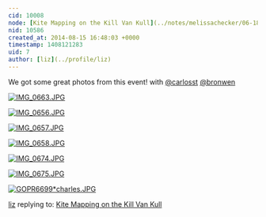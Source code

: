 ```yaml
---
cid: 10008
node: [Kite Mapping on the Kill Van Kull](../notes/melissachecker/06-18-2014/kite-mapping-on-the-kill-van-kull)
nid: 10586
created_at: 2014-08-15 16:48:03 +0000
timestamp: 1408121283
uid: 7
author: [liz](../profile/liz)
---
```


We got some great photos from this event! with [@carlosst](/profile/carlosst) [@bronwen](/profile/bronwen) 

[![IMG_0663.JPG](https://i.publiclab.org/system/images/photos/000/006/292/medium/IMG_0663.JPG)](https://i.publiclab.org/system/images/photos/000/006/292/original/IMG_0663.JPG)


[![IMG_0656.JPG](https://i.publiclab.org/system/images/photos/000/006/293/medium/IMG_0656.JPG)](https://i.publiclab.org/system/images/photos/000/006/293/original/IMG_0656.JPG)


[![IMG_0657.JPG](https://i.publiclab.org/system/images/photos/000/006/294/medium/IMG_0657.JPG)](https://i.publiclab.org/system/images/photos/000/006/294/original/IMG_0657.JPG)


[![IMG_0658.JPG](https://i.publiclab.org/system/images/photos/000/006/295/medium/IMG_0658.JPG)](https://i.publiclab.org/system/images/photos/000/006/295/original/IMG_0658.JPG)


[![IMG_0674.JPG](https://i.publiclab.org/system/images/photos/000/006/296/medium/IMG_0674.JPG)](https://i.publiclab.org/system/images/photos/000/006/296/original/IMG_0674.JPG)


[![IMG_0675.JPG](https://i.publiclab.org/system/images/photos/000/006/297/medium/IMG_0675.JPG)](https://i.publiclab.org/system/images/photos/000/006/297/original/IMG_0675.JPG)


[![GOPR6699*charles.JPG](https://i.publiclab.org/system/images/photos/000/006/298/medium/GOPR6699*charles.JPG)](https://i.publiclab.org/system/images/photos/000/006/298/original/GOPR6699*charles.JPG)


[liz](../profile/liz) replying to: [Kite Mapping on the Kill Van Kull](../notes/melissachecker/06-18-2014/kite-mapping-on-the-kill-van-kull)

